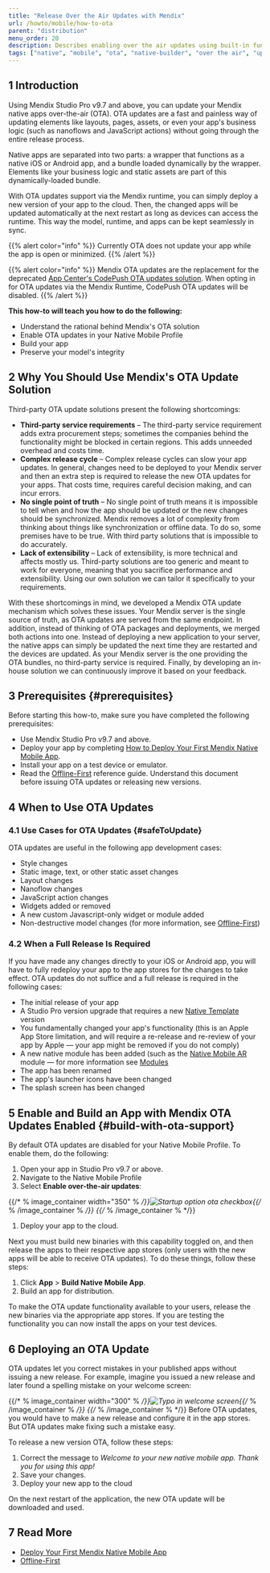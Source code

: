 ```yaml
---
title: "Release Over the Air Updates with Mendix"
url: /howto/mobile/how-to-ota
parent: "distribution"
menu_order: 20
description: Describes enabling over the air updates using built-in functionality.
tags: ["native", "mobile", "ota", "native-builder", "over the air", "update"]
---
```


## 1 Introduction

Using Mendix Studio Pro v9.7 and above, you can update your Mendix native apps over-the-air (OTA). OTA updates are a fast and painless way of updating elements like layouts, pages, assets, or even your app's business logic (such as nanoflows and JavaScript actions) without going through the entire release process.

Native apps are separated into two parts: a wrapper that functions as a native iOS or Android app, and a bundle loaded dynamically by the wrapper. Elements like your business logic and static assets are part of this dynamically-loaded bundle. 

With OTA updates support via the Mendix runtime, you can simply deploy a new version of your app to the cloud. Then, the changed apps will be updated automatically at the next restart as long as devices can access the runtime. This way the model, runtime, and apps can be kept seamlessly in sync.

{{% alert color="info" %}}
Currently OTA does not update your app while the app is open or minimized.
{{% /alert %}}

{{% alert color="info" %}}
Mendix OTA updates are the replacement for the deprecated [App Center's CodePush OTA updates solution](how-to-ota-appcenter). When opting in for OTA updates via the Mendix Runtime, CodePush OTA updates will be disabled. 
{{% /alert %}}

**This how-to will teach you how to do the following:**

* Understand the rational behind Mendix's OTA solution
* Enable OTA updates in your Native Mobile Profile
* Build your app 
* Preserve your model's integrity

## 2 Why You Should Use Mendix's OTA Update Solution

Third-party OTA update solutions present the following shortcomings: 

* **Third-party service requirements** – The third-party service requirement adds extra procurement steps; sometimes the companies behind the functionality might be blocked in certain regions. This adds unneeded overhead and costs time.
* **Complex release cycle** – Complex release cycles can slow your app updates. In general, changes need to be deployed to your Mendix server and then an extra step is required to release the new OTA updates for your apps. That costs time, requires careful decision making, and can incur errors. 
* **No single point of truth** – No single point of truth means it is impossible to tell when and how the app should be updated or the new changes should be synchronized. Mendix removes a lot of complexity from thinking about things like synchronization or offline data. To do so, some premises have to be true. With third party solutions that is impossible to do accurately.
* **Lack of extensibility** – Lack of extensibility, is more technical and affects mostly us. Third-party solutions are too generic and meant to work for everyone, meaning that you sacrifice performance and extensibility. Using our own solution we can tailor it specifically to your requirements. 

With these shortcomings in mind, we developed a Mendix OTA update mechanism which solves these issues. Your Mendix server is the single source of truth, as OTA updates are served from the same endpoint. In addition, instead of thinking of OTA packages and deployments, we merged both actions into one. Instead of deploying a new application to your server, the native apps can simply be updated the next time they are restarted and the devices are updated. As your Mendix server is the one providing the OTA bundles, no third-party service is required. Finally, by developing an in-house solution we can continuously improve it based on your feedback.

## 3 Prerequisites {#prerequisites}

Before starting this how-to, make sure you have completed the following prerequisites:

* Use Mendix Studio Pro v9.7 and above.
* Deploy your app by completing [How to Deploy Your First Mendix Native Mobile App](deploying-native-app).
* Install your app on a test device or emulator.
* Read the [Offline-First](/refguide/offline-first) reference guide. Understand this document before issuing OTA updates or releasing new versions.

## 4 When to Use OTA Updates

### 4.1 Use Cases for OTA Updates {#safeToUpdate}

OTA updates are useful in the following app development cases:

* Style changes
* Static image, text, or other static asset changes
* Layout changes
* Nanoflow changes
* JavaScript action changes
* Widgets added or removed
* A new custom Javascript-only widget or module added
* Non-destructive model changes (for more information, see [Offline-First](/refguide/offline-first))

### 4.2 When a Full Release Is Required

If you have made any changes directly to your iOS or Android app, you will have to fully redeploy your app to the app stores for the changes to take effect. OTA updates do not suffice and a full release is required in the following cases:

* The initial release of your app
* A Studio Pro version upgrade that requires a new [Native Template](/refguide/native-template) version
* You fundamentally changed your app's functionality (this is an Apple App Store limitation, and will require a re-release and re-review of your app by Apple — your app might be removed if you do not comply)
* A new native module has been added (such as the [Native Mobile AR](https://marketplace.mendix.com/link/component/117209) module — for more information see [Modules](/refguide/modules)
* The app has been renamed
* The app's launcher icons have been changed
* The splash screen has been changed

## 5 Enable and Build an App with Mendix OTA Updates Enabled {#build-with-ota-support}

By default OTA updates are disabled for your Native Mobile Profile. To enable them, do the following: 

1. Open your app in Studio Pro v9.7 or above.
1. Navigate to the Native Mobile Profile
1.  Select **Enable over-the-air updates**: 

  {{/* % image_container width="350" % */}}![Startup option ota checkbox](/attachments/howto/mobile/native-mobile/distribution/how-to-ota/ota-profile-screen.png){{/* % /image_container % */}}
{{/* % /image_container % */}}
1. Deploy your app to the cloud.

Next you must build new binaries with this capability toggled on, and then release the apps to their respective app stores (only users with the new apps will be able to receive OTA updates). To do these things, follow these steps:

1. Click **App** > **Build Native Mobile App**.
1. Build an app for distribution.

To make the OTA update functionality available to your users, release the new binaries via the appropriate app stores. If you are testing the functionality you can now install the apps on your test devices.

## 6 Deploying an OTA Update

OTA updates let you correct mistakes in your published apps without issuing a new release. For example, imagine you issued a new release and later found a spelling mistake on your welcome screen:

{{/* % image_container width="300" % */}}![Typo in welcome screen](/attachments/howto/mobile/native-mobile/distribution/how-to-ota/phone-error-text.png){{/* % /image_container % */}}
{{/* % /image_container % */}}
Before OTA updates, you would have to make a new release and configure it in the app stores. But OTA updates make fixing such a mistake easy.

To release a new version OTA, follow these steps:

1. Correct the message to *Welcome to your new native mobile app. Thank you for using this app!*
1. Save your changes.
1. Deploy your new app to the cloud

On the next restart of the application, the new OTA update will be downloaded and used. 

## 7 Read More

* [Deploy Your First Mendix Native Mobile App](/howto/mobile/deploying-native-app)
* [Offline-First](/refguide/offline-first)

